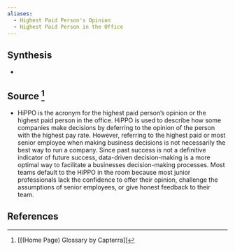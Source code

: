 ```yaml
---
aliases:
  - Highest Paid Person's Opinion
  - Highest Paid Person in the Office
---
```

## Synthesis
- 
## Source [^1]
- HiPPO is the acronym for the highest paid person’s opinion or the highest paid person in the office. HiPPO is used to describe how some companies make decisions by deferring to the opinion of the person with the highest pay rate. However, referring to the highest paid or most senior employee when making business decisions is not necessarily the best way to run a company. Since past success is not a definitive indicator of future success, data-driven decision-making is a more optimal way to facilitate a businesses decision-making processes. Most teams default to the HiPPO in the room because most junior professionals lack the confidence to offer their opinion, challenge the assumptions of senior employees, or give honest feedback to their team.
## References

[^1]: [[(Home Page) Glossary by Capterra]]